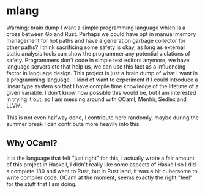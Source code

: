 # mlang
Warning: brain dump 
I want a simple programming language which is a cross between Go and Rust. Perhaps we could have opt in manual memory management for hot paths and have a generation garbage collector for other paths? I think sacrificing some safety is okay, as long as external static analysis tools can show the programmer any potential violations of safety. Programmers don't code in simple text editors anymore, we have language servers etc that help us, we can use this fact as a influencing factor in language design. This project is just a brain dump of what I want in a programming language . I kind of want to experiment if I could introduce a linear type system so that I have compile time knowledge of the lifetime of a given variable. I don't know how possible this would be, but I am interested in trying it out, so I am messing around with OCaml, Menhir, Sedlex and LLVM.

This is not even halfway done, I contribute here randomly, maybe during the summer break I can contribute more heavily into this. 

## Why OCaml? 
It is the language that felt "just right" for this, I actually wrote a fair amount of this project in Haskell, I didn't really like some aspects of Haskell so I did a complete 180 and went to Rust, but in Rust land, it was a bit cubersome to write compiler code. OCaml at the moment, seems exactly the right "feel" for the stuff that I am doing. 
